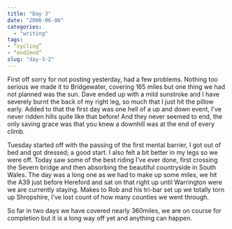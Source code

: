 ```yaml
---
title: "Day 3"
date: "2006-06-06"
categories: 
  - "writing"
tags:
- “cycling”
- “end2end”
slug: "day-3-2"
---
```


First off sorry for not posting yesterday, had a few problems. Nothing too serious we made it to Bridgewater, covering 165 miles but one thing we had not planned was the sun. Dave ended up with a mild sunstroke and I have severely burnt the back of my right leg, so much that I just hit the pillow early. Added to that the first day was one hell of a up and down event, I’ve never ridden hills quite like that before! And they never seemed to end, the only saving grace was that you knew a downhill was at the end of every climb.

Tuesday started off with the passing of the first mental barrier, I got out of bed and got dressed; a good start. I also felt a bit better in my legs so we were off. Today saw some of the best riding I’ve ever done, first crossing the Severn bridge and then absorbing the beautiful countryside in South Wales. The day was a long one as we had to make up some miles, we hit the A39 just before Hereford and sat on that right up until Warrington were we are currently staying. Makes to Rob and his tri-bar set up we totally torn up Shropshire, I’ve lost count of how many counties we went through.

So far in two days we have covered nearly 360miles, we are on course for completion but it is a long way off yet and anything can happen.
